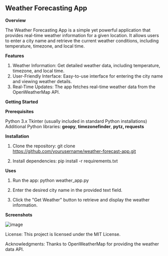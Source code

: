 ## Weather Forecasting App

**Overview**

The Weather Forecasting App is a simple yet powerful application that provides real-time weather information for a given location. It allows users to enter a city name and retrieve the current weather conditions, including temperature, timezone, and local time.

**Features**
1. Weather Information: Get detailed weather data, including temperature, timezone, and local time.
2. User-Friendly Interface: Easy-to-use interface for entering the city name and viewing weather details.
3. Real-Time Updates: The app fetches real-time weather data from the OpenWeatherMap API.

**Getting Started**

**Prerequisites**

Python 3.x
Tkinter (usually included in standard Python installations)
Additional Python libraries: **geopy**, **timezonefinder**, **pytz, requests**


**Installation**

1. Clone the repository:
   git clone https://github.com/yourusername/weather-forecast-app.git

2. Install dependencies:
pip install -r requirements.txt

**Uses**

1. Run the app:
   python weather_app.py

2. Enter the desired city name in the provided text field.

3. Click the "Get Weather" button to retrieve and display the weather information.

**Screenshots**

![image](https://github.com/H-Ali63/Weather_Forcating_App/assets/151657596/b70829d6-5e35-4e6c-886a-b4419d9c8737)

License:
This project is licensed under the MIT License.

Acknowledgments:
Thanks to OpenWeatherMap for providing the weather data API.
